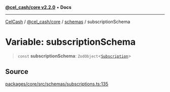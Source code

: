 [**@cel_cash/core v2.2.0**](../../README.md) • **Docs**

***

[CelCash](../../../../packages.md) / [@cel\_cash/core](../../README.md) / [schemas](../README.md) / subscriptionSchema

# Variable: subscriptionSchema

> `const` **subscriptionSchema**: `ZodObject`\<[`Subscription`](../../types/type-aliases/Subscription.md)\>

## Source

[packages/core/src/schemas/subscriptions.ts:135](https://github.com/Pyxlab/celcash/blob/b57c7034bd65dcd5b083f272f9cfe6cc4ff73f7b/packages/core/src/schemas/subscriptions.ts#L135)
